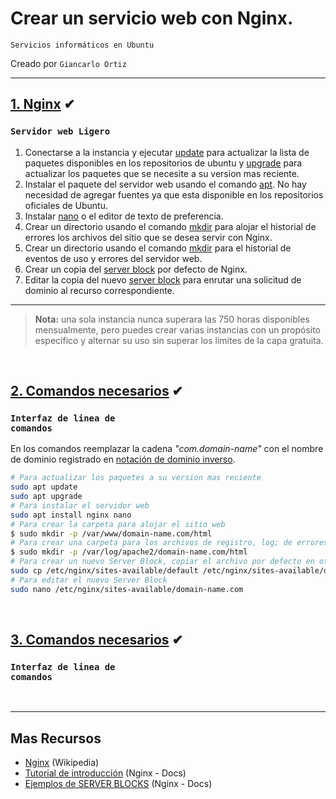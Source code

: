 # Crear un servicio web con Nginx.   
<p><code>Servicios informáticos en Ubuntu</code></p>
<p>Creado por <code>Giancarlo Ortiz</code>

<br>

---
## [1. Nginx](#)  ✔
### <code>Servidor web Ligero</code>

1. Conectarse a la instancia y ejecutar [update][1] para actualizar la lista de paquetes disponibles en los repositorios de ubuntu y [upgrade][1] para actualizar los paquetes que se necesite a su version mas reciente.
1. Instalar el paquete del servidor web usando el comando [apt][1]. No hay necesidad de agregar fuentes ya que esta disponible en los repositorios oficiales de Ubuntu.
1. Instalar [nano][3] o el editor de texto de preferencia.
1. Crear un directorio usando el comando [mkdir][4] para alojar el historial de errores  los archivos del sitio que se desea servir con Nginx.
1. Crear un directorio usando el comando [mkdir][4] para el historial de eventos de uso y errores del servidor web.
1. Crear un copia del [server block][6] por defecto de Nginx.
1. Editar la copia del nuevo [server block][6] para enrutar una solicitud de dominio al recurso correspondiente.


---

>__Nota:__ una sola instancia nunca superara las 750 horas disponibles mensualmente, pero puedes crear varias instancias con un propósito especifico y alternar su uso sin superar los limites de la capa gratuita. 

<br>

## [2. Comandos necesarios](#)  ✔
### <code>Interfaz de linea de comandos</code>
En los comandos reemplazar la cadena _"com.domain-name"_ con el nombre de dominio registrado en [notación de dominio inverso][cmd].

```sh
# Para actualizar los paquetes a su version mas reciente 
sudo apt update
sudo apt upgrade
# Para instalar el servidor web
sudo apt install nginx nano
# Para crear la carpeta para alojar el sitio web
$ sudo mkdir -p /var/www/domain-name.com/html
# Para crear una carpeta para los archivos de registro, log; de errores de apache
$ sudo mkdir -p /var/log/apache2/domain-name.com/html
# Para crear un nuevo Server Block, copiar el archivo por defecto en otro archivo
sudo cp /etc/nginx/sites-available/default /etc/nginx/sites-available/domain-name.com
# Para editar el nuevo Server Block
sudo nano /etc/nginx/sites-available/domain-name.com

```
<br>

## [3. Comandos necesarios](#)  ✔
### <code>Interfaz de linea de comandos</code>


[1]:https://manpages.ubuntu.com/manpages/kinetic/man8/apt.8.html
[3]:https://manpages.ubuntu.com/manpages/kinetic/en/man1/nano.1.html
[4]:https://manpages.ubuntu.com/manpages/kinetic/en/man1/mkdir.1.html
[6]:https://www.nginx.com/resources/wiki/start/topics/examples/server_blocks/

[cmd]:https://es.wikipedia.org/wiki/Notaci%C3%B3n_de_nombre_de_dominio_inverso

[7]:1

<br>

---
## Mas Recursos
- [Nginx](https://es.wikipedia.org/wiki/Nginx) (Wikipedia)
- [Tutorial de introducción](https://nginx.org/en/docs/beginners_guide.html) (Nginx - Docs)
- [Ejemplos de SERVER BLOCKS](https://www.nginx.com/resources/wiki/start/topics/examples/server_blocks/) (Nginx - Docs)
